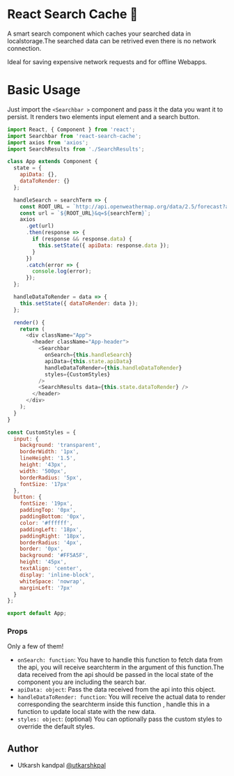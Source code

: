 # React Search Cache 💾

A smart search component which caches your searched data in localstorage.The searched data can be retrived even there is no network connection.

Ideal for saving expensive network requests and for offline Webapps.

# Basic Usage

Just import the `<Searchbar >` component and pass it the data you want it to persist. It renders two elements input element and a search button.

```js
import React, { Component } from 'react';
import Searchbar from 'react-search-cache';
import axios from 'axios';
import SearchResults from './SearchResults';

class App extends Component {
  state = {
    apiData: {},
    dataToRender: {}
  };

  handleSearch = searchTerm => {
    const ROOT_URL = `http://api.openweathermap.org/data/2.5/forecast?appid=a3cb99e4a46d3c130772308d454ee522`;
    const url = `${ROOT_URL}&q=${searchTerm}`;
    axios
      .get(url)
      .then(response => {
        if (response && response.data) {
          this.setState({ apiData: response.data });
        }
      })
      .catch(error => {
        console.log(error);
      });
  };

  handleDataToRender = data => {
    this.setState({ dataToRender: data });
  };

  render() {
    return (
      <div className="App">
        <header className="App-header">
          <Searchbar
            onSearch={this.handleSearch}
            apiData={this.state.apiData}
            handleDataToRender={this.handleDataToRender}
            styles={CustomStyles}
          />
          <SearchResults data={this.state.dataToRender} />
        </header>
      </div>
    );
  }
}

const CustomStyles = {
  input: {
    background: 'transparent',
    borderWidth: '1px',
    lineHeight: '1.5',
    height: '43px',
    width: '500px',
    borderRadius: '5px',
    fontSize: '17px'
  },
  button: {
    fontSize: '19px',
    paddingTop: '0px',
    paddingBottom: '0px',
    color: '#ffffff',
    paddingLeft: '18px',
    paddingRight: '18px',
    borderRadius: '4px',
    border: '0px',
    background: '#FF5A5F',
    height: '45px',
    textAlign: 'center',
    display: 'inline-block',
    whiteSpace: 'nowrap',
    marginLeft: '7px'
  }
};

export default App;
```

### Props

Only a few of them!

* `onSearch: function`: You have to handle this function to fetch data from the api, you will receive searchterm in the argument of this function.The data received from the api should be passed in the local state
  of the component you are including the search bar.
* `apiData: object`: Pass the data received from the api into this object.
* `handleDataToRender: function`: You will receive the actual data to render corresponding the searchterm inside this function , handle this in a function to update local state with the new data.
* `styles: object`: (optional) You can optionally pass the custom styles to override the default styles.

## Author

* Utkarsh kandpal [@utkarshkpal](https://www.linkedin.com/in/utkarsh-kandpal-52310691/)
